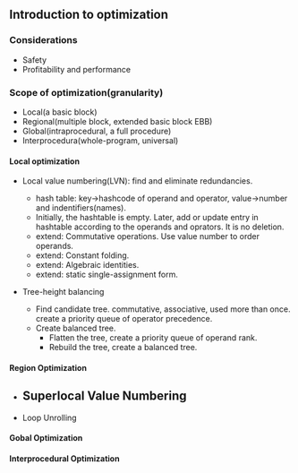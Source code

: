## Introduction to optimization

### Considerations
- Safety
- Profitability and performance

### Scope of optimization(granularity)
- Local(a basic block)
- Regional(multiple block, extended basic block EBB)
- Global(intraprocedural, a full procedure)
- Interprocedura(whole-program, universal)

#### Local optimization
- Local value numbering(LVN): find and eliminate redundancies.
	- hash table: key->hashcode of operand and operator, value->number and indentifiers(names).
	- Initially, the hashtable is empty. Later, add or update entry in hashtable according to the operands and oprators. It is no deletion.
	- extend: Commutative operations. Use value number to order operands.
	- extend: Constant folding.
	- extend: Algebraic identities.
	- extend: static single-assignment form.

- Tree-height balancing
	- Find candidate tree. commutative, associative, used more than once. create a priority queue of operator precedence.
	- Create balanced tree.
		- Flatten the tree, create a priority queue of operand rank.
		- Rebuild the tree, create a balanced tree.

#### Region Optimization
- Superlocal Value Numbering
	- 

- Loop Unrolling

#### Gobal Optimization

#### Interprocedural Optimization


